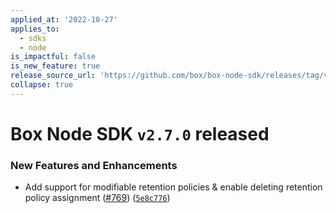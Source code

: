 ```yaml
---
applied_at: '2022-10-27'
applies_to:
  - sdks
  - node
is_impactful: false
is_new_feature: true
release_source_url: 'https://github.com/box/box-node-sdk/releases/tag/v2.7.0'
collapse: true
---
```


# Box Node SDK `v2.7.0` released

### New Features and Enhancements

* Add support for modifiable retention policies & enable deleting retention policy assignment ([#769][1]) ([`5e8c776`][2])

[1]: https://github.com/box/box-node-sdk/issues/769

[2]: https://github.com/box/box-node-sdk/commit/5e8c776fc94e9dcf313cc15c96e42fbffaf36b74
